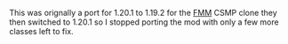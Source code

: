 This was orignally a port for 1.20.1 to 1.19.2 for the [FMM](https://www.reddit.com/r/Freeminecraftmaps_) CSMP clone they then switched to 1.20.1 so I stopped porting the mod with only a few more classes left to fix. 